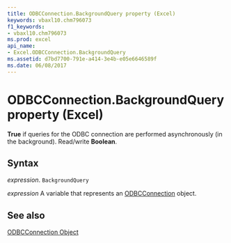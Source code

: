 ```yaml
---
title: ODBCConnection.BackgroundQuery property (Excel)
keywords: vbaxl10.chm796073
f1_keywords:
- vbaxl10.chm796073
ms.prod: excel
api_name:
- Excel.ODBCConnection.BackgroundQuery
ms.assetid: d7bd7700-791e-a414-3e4b-e05e6646589f
ms.date: 06/08/2017
---
```



# ODBCConnection.BackgroundQuery property (Excel)

 **True** if queries for the ODBC connection are performed asynchronously (in the background). Read/write **Boolean**.


## Syntax

 _expression_. `BackgroundQuery`

 _expression_ A variable that represents an [ODBCConnection](Excel.ODBCConnection.md) object.


## See also


[ODBCConnection Object](Excel.ODBCConnection.md)

